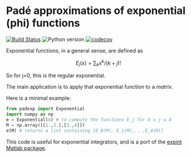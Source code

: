 # Padé approximations of exponential (phi) functions

[![Build Status](https://github.com/olivierverdier/padexp/actions/workflows/python_package.yml/badge.svg?branch=main)](https://github.com/olivierverdier/padexp/actions/workflows/python_package.yml?query=branch%3Amain)
![Python version](https://img.shields.io/badge/python-3.9,_3.10,_3.11,_3.12-blue.svg?style=flat-square)
[![codecov](https://codecov.io/github/olivierverdier/padexp/graph/badge.svg?token=Ea4XsTXw6A)](https://codecov.io/github/olivierverdier/padexp)


Exponential functions, in a general sense, are defined as

```math
E_j(x) = ∑_k x^k/(k+j)!
```

So for j=0, this is the regular exponential.

The main application is to apply that exponential function to a *matrix*.

Here is a minimal example:

```python
from padexp import Exponential
import numpy as np
e = Exponential(4) # to compute the functions E_j for 0 ≤ j ≤ 4
M = np.array([[1.,2.],[3.,4]])
e(M) # returns a list containing [E_0(M), E_1(M),...,E_4(M)]
```
This code is useful for exponential integrators, and is a port of the [expint Matlab package](https://dl.acm.org/doi/10.1145/1206040.1206044).
